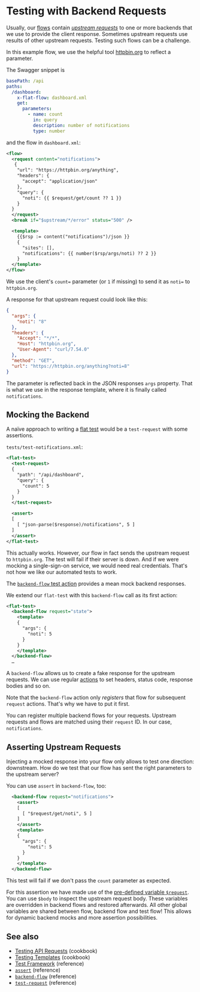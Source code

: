 # Testing with Backend Requests

Usually, our [flows](/reference/flow.md) contain [_upstream requests_](/reference/actions/request.md) to one or more backends that we use to provide the client response. Sometimes upstream requests use results of other upstream requests. Testing such flows can be a challenge.

In this example flow, we use the helpful tool [httpbin.org](https://httpbin.org/) to reflect a parameter.

The Swagger snippet is

```yaml
basePath: /api
paths:
  /dashboard:
    x-flat-flow: dashboard.xml
    get:
      parameters:
        - name: count
          in: query
          description: number of notifications
          type: number
```

and the flow in `dashboard.xml`:
```xml
<flow>
  <request content="notifications">
   {
    "url": "https://httpbin.org/anything",
    "headers": {
      "accept": "application/json"
    },
    "query": {
      "noti": {{ $request/get/count ?? 1 }}
    }
  }
  </request>
  <break if="$upstream/*/error" status="500" />

  <template>
    {{$rsp := content("notifications")/json }}
    {
      "sites": [],
      "notifications": {{ number($rsp/args/noti) ?? 2 }}
    }
  </template>
</flow>
```

We use the client's `count=` parameter (or `1` if missing) to send it as `noti=` to `httpbin.org`.

A response for that upstream request could look like this:

```json
{
  "args": {
    "noti": "8"
  }, 
  "headers": {
    "Accept": "*/*", 
    "Host": "httpbin.org", 
    "User-Agent": "curl/7.54.0"
  }, 
  "method": "GET", 
  "url": "https://httpbin.org/anything?noti=8"
}
```

The parameter is reflected back in the JSON responses `args` property. That is what we use in the response template, where it is finally called `notifications`.

## Mocking the Backend

A naïve approach to writing a [flat test](/reference/testing/README.md) would be a `test-request` with some assertions.

`tests/test-notifications.xml`:

```xml
<flat-test>
  <test-request>
  {
    "path": "/api/dashboard",
    "query": {
      "count": 5
    }
  }
  </test-request>

  <assert>
  [
    [ "json-parse($response)/notifications", 5 ]
  ]
  </assert>
</flat-test>
```

This actually works. However, our flow in fact sends the upstream request to `httpbin.org`. The test will fail if their server is down. And if we were mocking a single-sign-on service, we would need real credentials. That's not how we like our automated tests to work.

The [`backend-flow` test action](/reference/actions/backend-flow.md) provides a mean mock backend responses.

We extend our `flat-test` with this `backend-flow` call as its first action:

```xml
<flat-test>
  <backend-flow request="state">
    <template>
    {
      "args": {
        "noti": 5
      }
    }
    </template>
  </backend-flow>
  …
  ```

A `backend-flow` allows us to create a fake response for the upstream requests. We can use regular [actions](/reference/actions/README.md) to set headers, status code, response bodies and so on.

Note that the `backend-flow` action only _registers_ that flow for subsequent `request` actions. That's why we have to put it first.

You can register multiple backend flows for your requests. Upstream requests and flows are matched using their `request` ID. In our case, `notifications`.

## Asserting Upstream Requests

Injecting a mocked response into your flow only allows to test one direction: downstream. How do we test that our flow has sent the right parameters to the upstream server?

You can use `assert` in `backend-flow`, too:

```xml
  <backend-flow request="notifications">
    <assert>
    [
      [ "$request/get/noti", 5 ]
    ]
    </assert>
    <template>
    {
      "args": {
        "noti": 5
      }
    }
    </template>
  </backend-flow>
```

This test will fail if we don't pass the `count` parameter as expected.

For this assertion we have made use of the [pre-defined variable `$request`](/reference/variables.md#predefined-variables). You can use `$body` to inspect the upstream request body. These variables are overridden in backend flows and restored afterwards. All other global variables are shared between flow, backend flow and test flow! This allows for dynamic backend mocks and more assertion possibilities.

## See also

* [Testing API Requests](test-api-request.md) (cookbook)
* [Testing Templates](test-templates.md) (cookbook)
* [Test Framework](/reference/testing/README.md) (reference)
* [`assert`](/reference/actions/assert.md) (reference)
* [`backend-flow`](/reference/actions/backend-flow.md) (reference)
* [`test-request`](/reference/actions/test-request.md) (reference)
